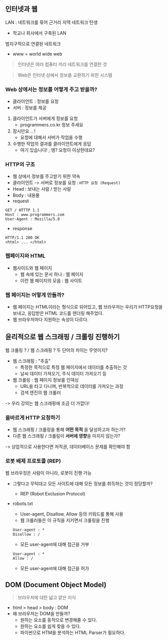 ## 인터넷과 웹

LAN : 네트워크를 묶어 근거리 지역 네트워크 탄생
* 학교나 회사에서 구축된 LAN

범지구적으로 연결된 네트워크
* www = world wide web

> 인터넷은 여러 컴퓨터 끼리 네트워크를 연결한 것

> Web은 인터넷 상에서 정보를 교환하기 위한 시스템

### Web 상에서는 정보를 어떻게 주고 받을까?

* 클라이언트 : 정보를 요청
* 서버 : 정보를 제공

1. 클라이언트가 서버에게 정보를 요청
    * programmers.co.kr 정보 주세요
2. 잠시만요 .. !
    * 요청에 대해서 서버가 작업을 수행
3. 수행한 작업의 결과를 클라이언트에게 응답
    * 여기 있습니다! , 엥? 요청이 이상한데요?

### HTTP의 구조 
* 웹 상에서 정보를 주고받기 위한 약속
* 클라이언트 -> 서버로 정보를 요청 : `HTTP 요청 (Request)`
* Head : 보내는 사람 / 받는 사람
* Body : 내용물
* request
```text
GET / HTTTP 1.1
Host : www.programmers.com
User-Agent : Mozilla/5.0
```
* response
```text
HTTP/1.1 200 OK
<html> ... </html>
```

### 웹페이지와 HTML
* 웹사이드와 웹 페이지
    * 웹 속에 있는 문서 하나 : 웹 페이지
    * 이런 웹 페이지의 모음 : 웹 사이트

### 웹 페이지는 어떻게 만들까?
* 웹 페이지는 HTML이라는 형식으로 되어있고, 웹 브라우저는 우리가 HTTP요청을 보내고, 응답받은 HTML 코드를 렌더링 해주었다.
* 웹 브라우저마다 지원하는 속성이 다르다. 


## 윤리적으로 웹 스크래핑 / 크롤링 진행하기

웹 크롤링 ? / 웹 스크래핑 ? 두 단어의 차이는 무엇이지?
* 웹 스크래핑 : "추출"
    * 특정한 목적으로 특정 웹 페이지에서 데이터를 추출하는 것
    * 날씨 데이터 가져오기, 주식 데이터 가져오기 등
* 웹 크롤링 : 웹 페이지 정보를 인덱싱
    * URL을 타고 다니며, 반복적으로 데이터를 가져오는 과정 
    * 검색 엔진의 웹 크롤러

-> 우리 강의는 웹 스크래핑에 조금 더 가깝다!

### 올바르게 HTTP 요청하기
* 웹 스크래핑 / 크롤링을 통해 **어떤 목적** 을 달성하고자 하는가?
* 다른 웹 스크래핑 / 크롤링이 **서버에 영향**을 미치지 않는가?

-> 상업적으로 사용한다면 저작권, 데이터베이스 문제를 확인해야 함

### 로봇 배제 프로토콜 (REP)
웹 브라우징은 사람이 아니라, 로봇이 진행 가능
* 그렇다고 무턱대고 모든 사이트에 대해 모든 정보를 취득하는 것이 정당할까?
    * REP (Robot Exclusion Protocol)

* robots.txt
    * User-agent, Disallow, Allow 등의 키워드를 통해 사용
    * 웹 크롤러들은 이 규칙을 지키면서 크롤링을 진행
    ```text
    User-agent : *
    Disallow : /
    ```
    *  모든 user-agent에 대해 접근을 거부
    ```text
    User-agent : *
    Allow : /
    ```
    * 모든 user-agent에 대해 접근을 허가

## DOM  (Document Object Model)
> 브라우저에 대한 넓고 얕은 지식

* html > head > body : DOM
* 왜 브라우저는 DOM을 만들까?
    * 원하는 요소를 동적으로 변경해줄 수 있다.
    * 원하는 요소를 쉽게 찾을 수 있다.
    * 파이썬으로 HTM을 분석하는 HTML Parser가 필요하다.
